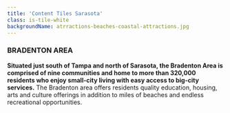 ```yaml
---
title: 'Content Tiles Sarasota'
class: is-tile-white
backgroundName: atrractions-beaches-coastal-attractions.jpg
---
```


### BRADENTON AREA

**Situated just south of Tampa and north of Sarasota, the Bradenton Area is comprised of nine communities and home to more than 320,000 residents who enjoy small-city living with easy access to big-city services.** The Bradenton area offers residents quality education, housing, arts and culture offerings in addition to miles of beaches and endless recreational opportunities.
